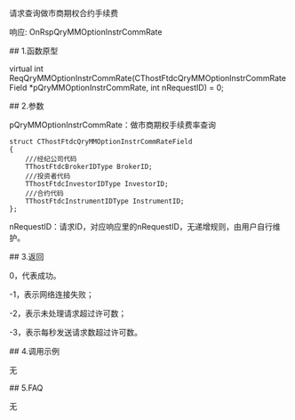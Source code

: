 <p>请求查询做市商期权合约手续费</p>
<p>响应: OnRspQryMMOptionInstrCommRate</p>
<span class="anchor" id="bc041aa8-5771-4076-91ec-26e8ae47df81"></span>
## 1.函数原型
<p>virtual int ReqQryMMOptionInstrCommRate(CThostFtdcQryMMOptionInstrCommRateField *pQryMMOptionInstrCommRate, int nRequestID) = 0;</p>
<span class="anchor" id="e0d8cd3f-6522-45dd-a6cf-931698c03f0a"></span>
## 2.参数
<p>pQryMMOptionInstrCommRate：做市商期权手续费率查询</p>
<pre><code>struct CThostFtdcQryMMOptionInstrCommRateField
{
    ///经纪公司代码
    TThostFtdcBrokerIDType BrokerID;
    ///投资者代码
    TThostFtdcInvestorIDType InvestorID;
    ///合约代码
    TThostFtdcInstrumentIDType InstrumentID;
};
</code></pre>
<p>nRequestID：请求ID，对应响应里的nRequestID，无递增规则，由用户自行维护。</p>
<span class="anchor" id="cd32a948-d191-4c4f-9412-e60fd3b6b70a"></span>
## 3.返回
<p>0，代表成功。</p>
<p>-1，表示网络连接失败；</p>
<p>-2，表示未处理请求超过许可数；</p>
<p>-3，表示每秒发送请求数超过许可数。</p>
<span class="anchor" id="0394e454-92e8-4bda-83b8-7331af39af6f"></span>
## 4.调用示例
<p>无</p>
<span class="anchor" id="20c99d6b-ad10-4434-8f61-11c6358e54b6"></span>
## 5.FAQ
<p>无</p>
